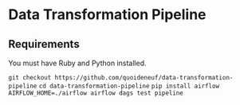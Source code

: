 # Data Transformation Pipeline

## Requirements
You must have Ruby and Python installed.

`git checkout https://github.com/quoideneuf/data-transformation-pipeline`
`cd data-transformation-pipeline`
`pip install airflow`
`AIRFLOW_HOME=./airflow airflow dags test pipeline`



